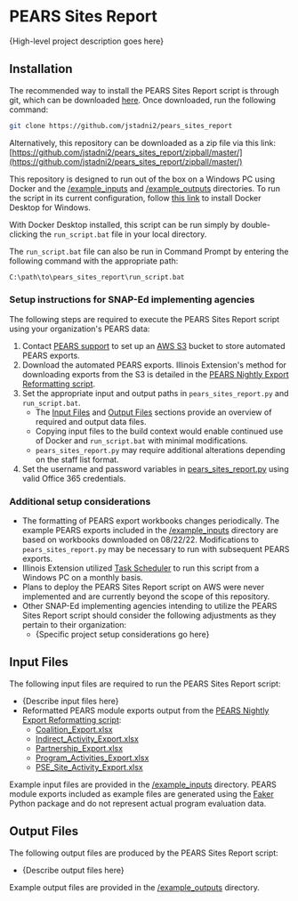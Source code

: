 # PEARS Sites Report

{High-level project description goes here}

## Installation

The recommended way to install the PEARS Sites Report script is through git, which can be downloaded [here](https://git-scm.com/downloads). Once downloaded, run the following command:

```bash
git clone https://github.com/jstadni2/pears_sites_report
```

Alternatively, this repository can be downloaded as a zip file via this link:
[https://github.com/jstadni2/pears_sites_report/zipball/master/](https://github.com/jstadni2/pears_sites_report/zipball/master/)

This repository is designed to run out of the box on a Windows PC using Docker and the [/example_inputs](https://github.com/jstadni2/pears_sites_report/tree/master/example_inputs) and [/example_outputs](https://github.com/jstadni2/pears_sites_report/tree/master/example_outputs) directories.
To run the script in its current configuration, follow [this link](https://docs.docker.com/desktop/windows/install/) to install Docker Desktop for Windows. 

With Docker Desktop installed, this script can be run simply by double-clicking the `run_script.bat` file in your local directory.

The `run_script.bat` file can also be run in Command Prompt by entering the following command with the appropriate path:

```bash
C:\path\to\pears_sites_report\run_script.bat
```

### Setup instructions for SNAP-Ed implementing agencies

The following steps are required to execute the PEARS Sites Report script using your organization's PEARS data:
1. Contact [PEARS support](mailto:support@pears.io) to set up an [AWS S3](https://aws.amazon.com/s3/) bucket to store automated PEARS exports.
2. Download the automated PEARS exports. Illinois Extension's method for downloading exports from the S3 is detailed in the [PEARS Nightly Export Reformatting script](https://github.com/jstadni2/pears_nightly_export_reformatting/blob/6f370389776fb8f88495fbe4e7918c203fd84997/pears_nightly_export_reformatting.py#L9-L45).
3. Set the appropriate input and output paths in `pears_sites_report.py` and `run_script.bat`.
	- The [Input Files](#input-files) and [Output Files](#output-files) sections provide an overview of required and output data files.
	- Copying input files to the build context would enable continued use of Docker and `run_script.bat` with minimal modifications.
	- `pears_sites_report.py` may require additional alterations depending on the staff list format. 
4. Set the username and password variables in [pears_sites_report.py](https://github.com/jstadni2/pears_sites_report/blob/master/pears_sites_report.py#L764-L765) using valid Office 365 credentials.	

### Additional setup considerations

- The formatting of PEARS export workbooks changes periodically. The example PEARS exports included in the [/example_inputs](https://github.com/jstadni2/pears_sites_report/tree/master/example_inputs) directory are based on workbooks downloaded on 08/22/22.
Modifications to `pears_sites_report.py` may be necessary to run with subsequent PEARS exports.
- Illinois Extension utilized [Task Scheduler](https://docs.microsoft.com/en-us/windows/win32/taskschd/task-scheduler-start-page) to run this script from a Windows PC on a monthly basis.
- Plans to deploy the PEARS Sites Report script on AWS were never implemented and are currently beyond the scope of this repository.
- Other SNAP-Ed implementing agencies intending to utilize the PEARS Sites Report script should consider the following adjustments as they pertain to their organization:
	- {Specific project setup considerations go here}
	
## Input Files

The following input files are required to run the PEARS Sites Report script:
- {Describe input files here}
- Reformatted PEARS module exports output from the [PEARS Nightly Export Reformatting script](https://github.com/jstadni2/pears_nightly_export_reformatting):
    - [Coalition_Export.xlsx](https://github.com/jstadni2/pears_sites_report/blob/master/example_inputs/Coalition_Export.xlsx)
    - [Indirect_Activity_Export.xlsx](https://github.com/jstadni2/pears_sites_report/blob/master/example_inputs/Indirect_Activity_Export.xlsx)
    - [Partnership_Export.xlsx](https://github.com/jstadni2/pears_sites_report/blob/master/example_inputs/Partnership_Export.xlsx)
    - [Program_Activities_Export.xlsx](https://github.com/jstadni2/pears_sites_report/blob/master/example_inputs/Program_Activities_Export.xlsx)
    - [PSE_Site_Activity_Export.xlsx](https://github.com/jstadni2/pears_sites_report/blob/master/example_inputs/PSE_Site_Activity_Export.xlsx)

Example input files are provided in the [/example_inputs](https://github.com/jstadni2/pears_sites_report/tree/master/example_inputs) directory. 
PEARS module exports included as example files are generated using the [Faker](https://faker.readthedocs.io/en/master/) Python package and do not represent actual program evaluation data. 

## Output Files

The following output files are produced by the PEARS Sites Report script:
- {Describe output files here}

Example output files are provided in the [/example_outputs](https://github.com/jstadni2/pears_sites_report/tree/master/example_outputs) directory.